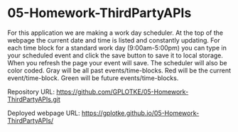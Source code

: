 # 05-Homework-ThirdPartyAPIs

For this application we are making a work day scheduler. At the top of the webpage the current date and time is listed and constantly updating. For each time block for a standard work day (9:00am-5:00pm) you can type in your scheduled event and click the save button to save it to local storage. When you refresh the page your event will save. The scheduler will also be color coded. Gray will be all past events/time-blocks. Red will be the current event/time-block. Green will be future events/time-blocks. 

Repository URL:
https://github.com/GPLOTKE/05-Homework-ThirdPartyAPIs.git

Deployed webpage URL:
https://gplotke.github.io/05-Homework-ThirdPartyAPIs/
